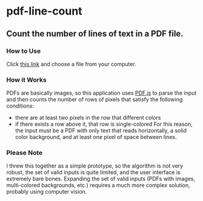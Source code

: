 # pdf-line-count

## Count the number of lines of text in a PDF file.

### How to Use

Click [this link](st234pa.github.io/pdf-line-count/) and choose a file from your computer.

### How it Works
PDFs are basically images, so this application uses [PDF.js](https://mozilla.github.io/pdf.js/) to parse the input and then counts the number of rows of pixels that satisfy the following conditions:
- there are at least two pixels in the row that different colors
- if there exists a row above it, that row is single-colored
For this reason, the input must be a PDF with only text that reads horizontally, a solid color background, and at least one pixel of space between lines.
### Please Note
I threw this together as a simple prototype, so the algorithm is not very robust,
the set of valid inputs is quite limited,
and the user interface is extremely bare bones.
Expanding the set of valid inputs (PDFs with images, multi-colored backgrounds, etc.)
requires a much more complex solution, probably using computer vision.
